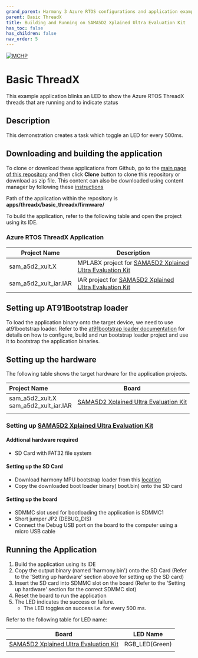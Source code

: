 ```yaml
---
grand_parent: Harmony 3 Azure RTOS configurations and application examples
parent: Basic ThreadX
title: Building and Running on SAMA5D2 Xplained Ultra Evaluation Kit
has_toc: false
has_children: false
nav_order: 5
---
```


[![MCHP](https://www.microchip.com/ResourcePackages/Microchip/assets/dist/images/logo.png)](https://www.microchip.com)

# Basic ThreadX

This example application blinks an LED to show the Azure RTOS ThreadX threads that are running and to indicate status

## Description

This demonstration creates a task which toggle an LED for every 500ms. 

## Downloading and building the application

To clone or download these applications from Github, go to the [main page of this repository](https://github.com/Microchip-MPLAB-Harmony/azure_rtos) and then click **Clone** button to clone this repository or download as zip file. This content can also be downloaded using content manager by following these [instructions](https://github.com/Microchip-MPLAB-Harmony/contentmanager/wiki)

Path of the application within the repository is **apps/threadx/basic_threadx/firmware/**

To build the application, refer to the following table and open the project using its IDE.

### Azure RTOS ThreadX Application

| Project Name      | Description                                    |
| ----------------- | ---------------------------------------------- |
| sam_a5d2_xult.X | MPLABX project for [SAMA5D2 Xplained Ultra Evaluation Kit](https://www.microchip.com/DevelopmentTools/ProductDetails/ATSAMA5D2C-XULT) |
| sam_a5d2_xult_iar.IAR | IAR project for [SAMA5D2 Xplained Ultra Evaluation Kit](https://www.microchip.com/DevelopmentTools/ProductDetails/ATSAMA5D2C-XULT) |

## Setting up AT91Bootstrap loader

To load the application binary onto the target device, we need to use at91bootstrap loader. Refer to the [at91bootstrap loader documentation](./readme_at91bootstrap_sam_a5d2_xult.md) for details on how to configure, build and run bootstrap loader project and use it to bootstrap the application binaries.

## Setting up the hardware

The following table shows the target hardware for the application projects.

| Project Name| Board|
|:---------|:---------:|
| sam_a5d2_xult.X <br> sam_a5d2_xult_iar.IAR | [SAMA5D2 Xplained Ultra Evaluation Kit](https://www.microchip.com/DevelopmentTools/ProductDetails/ATSAMA5D2C-XULT) |
|||

### Setting up [SAMA5D2 Xplained Ultra Evaluation Kit](https://www.microchip.com/DevelopmentTools/ProductDetails/ATSAMA5D2C-XULT)

#### Addtional hardware required

- SD Card with FAT32 file system

#### Setting up the SD Card

- Download harmony MPU bootstrap loader from this [location](firmware/at91bootstrap_sam_a5d2_xult.X/binaries/boot.bin)
- Copy the downloaded boot loader binary( boot.bin) onto the SD card

#### Setting up the board

- SDMMC slot used for bootloading the application is SDMMC1
- Short jumper JP2 (DEBUG_DIS)
- Connect the Debug USB port on the board to the computer using a micro USB cable

## Running the Application

1. Build the application using its IDE
2. Copy the output binary (named 'harmony.bin') onto the SD Card (Refer to the 'Setting up hardware' section above for setting up the SD card)
3. Insert the SD card into SDMMC slot on the board (Refer to the 'Setting up hardware' section for the correct SDMMC slot)
4. Reset the board to run the application
5. The LED indicates the success or failure.
    - The LED toggles on success i.e. for every 500 ms.

Refer to the following table for LED name:  

| Board | LED Name |
| ----- | -------- |
|  [SAMA5D2 Xplained Ultra Evaluation Kit](https://www.microchip.com/DevelopmentTools/ProductDetails/ATSAMA5D2C-XULT)  | RGB_LED(Green) |
|||
